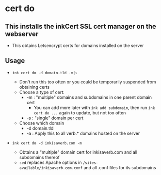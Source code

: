 # cert do

## This installs the inkCert SSL cert manager on the webserver
- This obtains Letsencrypt certs for domains installed on the server

## Usage
- `ink cert do -d domain.tld -m|s`
  - Don't run this too often or you could be temporarily suspended from obtaining certs
  - Choose a type of cert:
    - -m : "multiple" domains and subdomains in one parent domain cert
      - You can add more later with `ink add subdomain`, then run `ink cert do ...` again to update, but not too often
    - -s : "single" domain per cert
  - Choose which domain
    - -d domain.tld
    - -a : Apply this to all verb.* domains hosted on the server

- `ink cert do -d inkisaverb.com -m`
  - Obtains a "multiple" domain cert for inkisaverb.com and all subdomains thereof
  - `sed` replaces Apache options in `/sites-available/inkisaverb.com.conf` and all .conf files for its subdomains
